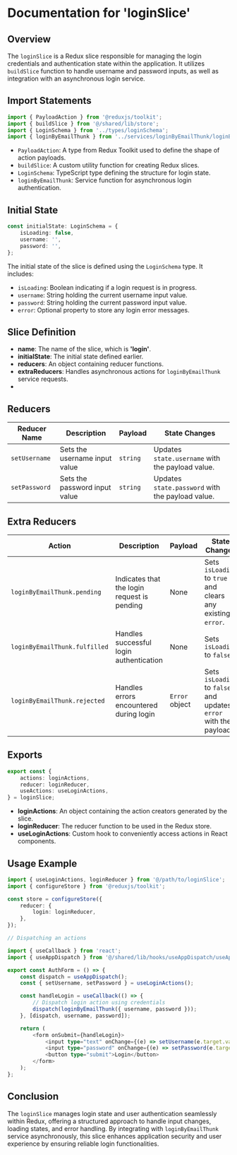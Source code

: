 # Documentation for 'loginSlice'

## Overview
The `loginSlice` is a Redux slice responsible for managing the login credentials and authentication state within the application.
It utilizes `buildSlice` function to handle username and password inputs, as well as integration with an asynchronous login service.

## Import Statements
```typescript
import { PayloadAction } from '@reduxjs/toolkit';
import { buildSlice } from '@/shared/lib/store';
import { LoginSchema } from '../types/loginSchema';
import { loginByEmailThunk } from '../services/loginByEmailThunk/loginByEmailThunk';
```

- `PayloadAction`: A type from Redux Toolkit used to define the shape of action payloads.
- `buildSlice`: A custom utility function for creating Redux slices.
- `LoginSchema`: TypeScript type defining the structure for login state.
- `loginByEmailThunk`: Service function for asynchronous login authentication.


## Initial State
```typescript
const initialState: LoginSchema = {
    isLoading: false,
    username: '',
    password: '',
};
```

The initial state of the slice is defined using the `LoginSchema` type.
It includes:
- `isLoading`: Boolean indicating if a login request is in progress.
- `username`: String holding the current username input value.
- `password`: String holding the current password input value.
- `error`: Optional property to store any login error messages.

## Slice Definition
- **name**: The name of the slice, which is **'login'**.
- **initialState**: The initial state defined earlier.
- **reducers**: An object containing reducer functions.
- **extraReducers**: Handles asynchronous actions for `loginByEmailThunk` service requests.
- 
## Reducers

| **Reducer Name** | **Description**               | **Payload** | **State Changes**                                      |
|------------------|--------------------------------|-------------|-------------------------------------------------------|
| `setUsername`    | Sets the username input value  | `string`    | Updates `state.username` with the payload value.      |
| `setPassword`    | Sets the password input value  | `string`    | Updates `state.password` with the payload value.      |


## Extra Reducers

| **Action**                  | **Description**                             | **Payload**      | **State Changes**                                          |
|-----------------------------|---------------------------------------------|------------------|-----------------------------------------------------------|
| `loginByEmailThunk.pending`   | Indicates that the login request is pending | None             | Sets `isLoading` to `true` and clears any existing `error`.|
| `loginByEmailThunk.fulfilled` | Handles successful login authentication     | None             | Sets `isLoading` to `false`.                               |
| `loginByEmailThunk.rejected`  | Handles errors encountered during login     | `Error` object   | Sets `isLoading` to `false` and updates `error` with the payload. |


## Exports
```typescript
export const {
    actions: loginActions,
    reducer: loginReducer,
    useActions: useLoginActions,
} = loginSlice;
```
- **loginActions**: An object containing the action creators generated by the slice.
- **loginReducer**: The reducer function to be used in the Redux store.
- **useLoginActions**: Custom hook to conveniently access actions in React components.


## Usage Example
```typescript jsx
import { useLoginActions, loginReducer } from '@/path/to/loginSlice';
import { configureStore } from '@reduxjs/toolkit';

const store = configureStore({
    reducer: {
        login: loginReducer,
    },
});

// Dispatching an actions

import { useCallback } from 'react';
import { useAppDispatch } from '@/shared/lib/hooks/useAppDispatch/useAppDispatch';

export const AuthForm = () => {
    const dispatch = useAppDispatch();
    const { setUsername, setPassword } = useLoginActions();

    const handleLogin = useCallback(() => {
        // Dispatch login action using credentials
        dispatch(loginByEmailThunk({ username, password }));
    }, [dispatch, username, password]);

    return (
        <form onSubmit={handleLogin}>
            <input type="text" onChange={(e) => setUsername(e.target.value)} />
            <input type="password" onChange={(e) => setPassword(e.target.value)} />
            <button type="submit">Login</button>
        </form>
    );
};
```

## Conclusion 
The `loginSlice` manages login state and user authentication seamlessly within Redux, offering a structured approach to handle input changes, loading states, and error handling. 
By integrating with `loginByEmailThunk` service asynchronously, this slice enhances application security and user experience by ensuring reliable login functionalities.
